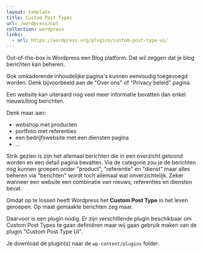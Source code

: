 ```yaml
---
layout: template
title: Custom Post Types
url: /wordpress/cpt
collection: wordpress
links:
  - url: https://wordpress.org/plugins/custom-post-type-ui/
---
```

Out-of-the-box is Wordpress een Blog platform. Dat wil zeggen dat je blog berichten kan beheren.

Ook omkaderende inhoudelijke pagina's kunnen eenvoudig toegevoegd worden. Denk bijvoorbeeld aan de "Over ons" of "Privacy beleid" pagina. 

Een website kan uiteraard nog veel meer informatie bevatten dan enkel nieuws/blog berichten.

Denk maar aan:
* webshop met producten
* portfolio met referenties
* een bedrijfswebsite met een diensten pagina
* ...

Strik gezien is zijn het allemaal berichten die in een overzicht getoond worden en een detail pagina bevatten. Via de categorie zou je de berichten nog kunnen groepen onder "product", "referentie" en "dienst" maar alles beheren via "berichten" wordt toch allemaal wat onverzichtelijk. Zeker wanneer een website een combinatie van nieuws, referenties en diensten bevat.

Omdat op te lossen heeft Wordpress het <strong>Custom Post Type</strong> in het leven geroepen. Op maat gemaakte berichten zeg maar.

Daarvoor is een plugin nodig. Er zijn verschillende plugin beschikbaar om Custom Post Types te gaan definiëren maar wij gaan gebruik maken van de plugin "Custom Post Type UI".

Je download de plugin(s) naar de <code>wp-content/plugins</code> folder.